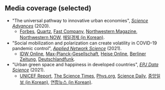 Media coverage (selected)
------
* "The universal pathway to innovative urban economies", [*Science Advances*](https://advances.sciencemag.org/content/6/34/eaba4934) (2020).
  * [Forbes](https://www.forbes.com/sites/adigaskell/2021/01/12/is-it-really-possible-for-the-next-silicon-valley-to-emerge-in-a-small-town/?sh=29e454b26722&fbclid=IwAR3ecQo8-eL8I5CldlTCHF0z-hct4FzTcAMNt7EZo2nPg8YJjrlVfcSGtCc), [Quartz](https://qz.com/1896539/what-it-takes-for-a-city-to-jump-into-the-knowledge-economy/), [Fast Company](https://www.fastcompany.com/90545523/working-from-anywhere-is-possible-but-not-sustainable), [Northwestern Magazine](https://magazine.northwestern.edu/discovery/big-cities-still-matter), [Northwestern NOW](https://news.northwestern.edu/stories/2020/08/innovative-cities-follow-a-unique-historical-pattern-study-shows/), [매일경제 (in Korean)](https://www.mk.co.kr/news/it/view/2020/08/866040/).
* "Social mobilization and polarization can create volatility in COVID-19 pandemic control", [*Applied Network Science*](https://link.springer.com/article/10.1007/s41109-021-00356-9) (2021).
  * [IDW Online](https://idw-online.de/de/news768028), [Max-Planck-Gesellschaft](https://www.mpg.de/16818769/0503-bild-polarization-and-mobilization-on-social-media-affect-infection-figures-149835-x), [Heise Online](https://www.heise.de/news/Forscher-sehen-Zusammenhang-zwischen-Covid-19-Infektionen-und-sozialen-Medien-6038187.html), [Berliner Zeitung](https://www.berliner-zeitung.de/zukunft-technologie/forscher-soziale-medien-foerdern-die-verbreitung-des-coronavirus-li.158706?utm_medium=Social&utm_source=Twitter#Echobox=1621411072), [Deutschlandfunk](https://www.deutschlandfunk.de/zwischen-freiheit-und-pflicht-wie-menschen-auf-corona.1148.de.html?dram:article_id=497887).
* "Urban green space and happiness in developed countries", [*EPJ Data Science*](https://epjdatascience.springeropen.com/articles/10.1140/epjds/s13688-021-00278-7) (2021).
  * [UNICEF Report](https://www.unicef-irc.org/places-and-spaces), [The Science Times](https://www.sciencetimes.com/articles/31870/20210623/urban-green-spaces-contribute-happiness-cities-become-more-economically-developed.htm), [Phys.org](https://phys.org/news/2021-06-urban-green-space-happiness-money.html), [Science Daily](https://www.sciencedaily.com/releases/2021/06/210622095313.htm), [중앙일보 (in Korean)](https://news.joins.com/article/24077739), [연합뉴스 (in Korean)](https://www.yna.co.kr/view/AKR20210608046400063?input=1195m).
